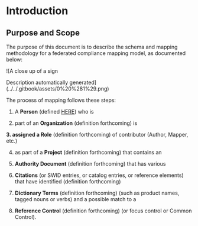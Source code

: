 # Introduction

## Purpose and Scope

The purpose of this document is to describe the schema and mapping methodology for a federated compliance mapping model, as documented below:

![A close up of a sign

Description automatically generated](../../.gitbook/assets/0%20%281%29.png)

The process of mapping follows these steps:

1. A **Person** \(defined [HERE](https://docs.grcschema.org/2.-schemas/2.3a-person-disambiguation#2-4-person)\) who is

2. part of an **Organization** \(definition forthcoming\) is

**3. assigned a Role** \(definition forthcoming\) of contributor \(Author, Mapper, etc.\)

4. as part of a **Project** \(definition forthcoming\) that contains an

5. **Authority Document** \(definition forthcoming\) that has various

6. **Citations** \(or SWID entries, or catalog entries, or reference elements\) that have identified \(definition forthcoming\) 

7. **Dictionary Terms** \(definition forthcoming\) \(such as product names, tagged nouns or verbs\) and a possible match to a

8. **Reference Control** \(definition forthcoming\) \(or focus control or Common Control\).

